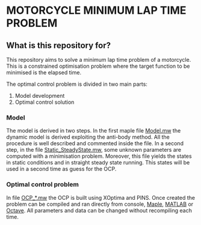 # MOTORCYCLE MINIMUM LAP TIME PROBLEM #

## What is this repository for? ##

This repository aims to solve a minimum lap time problem of a motorcycle.
This is a constrained optimisation problem where the target function to be minimised is the elapsed time.

The optimal control problem is divided in two main parts:
1. Model development
2. Optimal control solution 

### Model ###

The model is derived in two steps. In the first maple file [Model.mw](.\Model.mw) the dynamic model is derived exploiting the anti-body method. All the procedure is well described and commented inside the file. In a second step, in the file [Static_SteadyState.mw](.\Static_SteadyState.mw), some unknown parameters are computed with a minimisation problem. Moreover, this file yields the states in static conditions and in straight steady state running. This states will be used in a second time as guess for the OCP. 

### Optimal control problem ###

In file [OCP_*.mw](.\OCP_*.mw) the OCP is built using XOptima and PINS. Once created the problem can be compiled and ran directly from console, [Maple](https://www.maplesoft.com/products/Maple/), [MATLAB](https://it.mathworks.com/products/matlab.html) or [Octave](https://www.gnu.org/software/octave/).
All parameters and data can be changed without recompiling each time.




